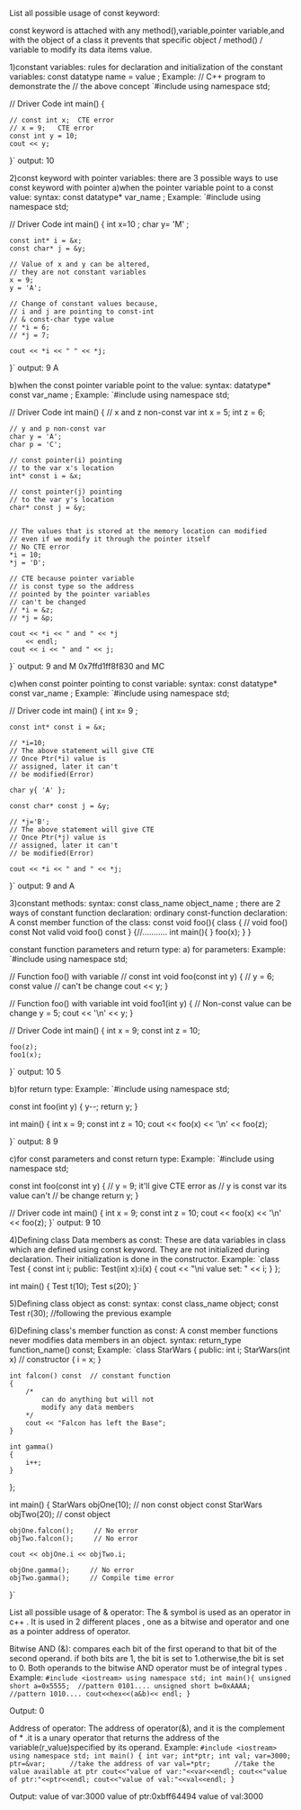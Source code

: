List all possible usage of const keyword:

const keyword is attached with any method(),variable,pointer variable,and with the object of a class it prevents that 
specific object / method() / variable to modify its data items value.

1)constant variables:
rules for declaration and initialization of the constant variables:
const  datatype  name = value ;
Example:
// C++ program to demonstrate the
// the above concept
`#include <iostream>
using namespace std;

// Driver Code
int main()
{

    // const int x;  CTE error
    // x = 9;   CTE error
    const int y = 10;
    cout << y;
}`
output: 10


2)const keyword with pointer variables:
there are 3 possible ways to use  const keyword with pointer
a)when the pointer variable point to a const value:
syntax: const datatype* var_name ;
Example:
`#include <iostream>
using namespace std;

// Driver Code
int main()
{
    int x=10 ;
    char y= 'M' ;

    const int* i = &x;
    const char* j = &y;
 
    // Value of x and y can be altered,
    // they are not constant variables
    x = 9;
    y = 'A';
 
    // Change of constant values because,
    // i and j are pointing to const-int
    // & const-char type value
    // *i = 6;
    // *j = 7;
 
    cout << *i << " " << *j;
}`
output: 9 A


b)when the const pointer variable point to the value:
syntax: datatype* const var_name ;
Example:
`#include <iostream>
using namespace std;

// Driver Code
int main()
{
// x and z non-const var
int x = 5;
int z = 6;

    // y and p non-const var
    char y = 'A';
    char p = 'C';
 
    // const pointer(i) pointing
    // to the var x's location
    int* const i = &x;
 
    // const pointer(j) pointing
    // to the var y's location
    char* const j = &y;
 
 
    // The values that is stored at the memory location can modified
    // even if we modify it through the pointer itself
    // No CTE error
    *i = 10;
    *j = 'D';
 
    // CTE because pointer variable
    // is const type so the address
    // pointed by the pointer variables
    // can't be changed
    // *i = &z;
    // *j = &p;
 
    cout << *i << " and " << *j
        << endl;
    cout << i << " and " << j;

}`
output:
9 and M
0x7ffd1ff8f830 and MC

c)when const pointer pointing to const variable:
syntax: const datatype* const var_name ;
Example:
`#include <iostream>
using namespace std;

// Driver code
int main()
{
int x= 9 ;

    const int* const i = &x;
   
    // *i=10;  
    // The above statement will give CTE
    // Once Ptr(*i) value is
    // assigned, later it can't
    // be modified(Error)
 
    char y{ 'A' };
 
    const char* const j = &y;
   
    // *j='B';
    // The above statement will give CTE
    // Once Ptr(*j) value is
    // assigned, later it can't
    // be modified(Error)
 
    cout << *i << " and " << *j;

}`
output: 9 and A


3)constant methods:
syntax: const  class_name  object_name ;
there are 2 ways of constant function declaration:
ordinary  const-function declaration:                           A const member function of the class:
const void foo(){                                               class {
// void foo()  const Not valid                                   void foo() const
}                                                                {//...........
int main(){                                                         }
foo(x); }                                                           }

constant function parameters and return type:
a) for parameters:
Example:
`#include <iostream>
using namespace std;

// Function foo() with variable
// const int
void foo(const int y)
{
// y = 6; const value
// can't be change
cout << y;
}

// Function foo() with variable int
void foo1(int y)
{
// Non-const value can be change
y = 5;
cout << '\n'
<< y;
}

// Driver Code
int main()
{
int x = 9;
const int z = 10;

    foo(z);
    foo1(x);
}`
output:
10
5


b)for return type:
Example:
`#include <iostream>
using namespace std;

const int foo(int y)
{
y--;
return y;
}

int main()
{
int x = 9;
const int z = 10;
cout << foo(x) << '\n'
<< foo(z);

    
}`
output:
8
9


c)for const parameters and const return type:
Example:
`#include <iostream>
using namespace std;

const int foo(const int y)
{
// y = 9; it'll give CTE error as
// y is const var its value can't
// be change
return y;
}

// Driver code
int main()
{
int x = 9;
const int z = 10;
cout << foo(x) << '\n'
<< foo(z);
}`
output:
9
10

4)Defining class Data members as const:
These are data variables in class which are defined using const keyword. They are not initialized during declaration. 
Their initialization is done in the constructor.
Example:
`class Test
{
const int i;
public:
Test(int x):i(x)
{
cout << "\ni value set: " << i;
}
};

int main()
{
Test t(10);
Test s(20);
}`


5)Defining class object as const:
syntax: const class_name object;
 const Test r(30);                              //following the previous example


6)Defining class's member function as const:
A const member functions never modifies data members in an object.
syntax: return_type function_name() const;
Example:
`class StarWars
{
public:
int i;
StarWars(int x)    // constructor
{
i = x;
}

    int falcon() const  // constant function
    { 
        /* 
            can do anything but will not
            modify any data members
        */
        cout << "Falcon has left the Base";
    }

    int gamma()
    { 
        i++; 
    }
};

int main()
{
StarWars objOne(10);        // non const object
const StarWars objTwo(20);      // const object

    objOne.falcon();     // No error
    objTwo.falcon();     // No error

    cout << objOne.i << objTwo.i;

    objOne.gamma();     // No error
    objTwo.gamma();     // Compile time error
}`

List all possible usage of & operator:
The & symbol is used as an operator in c++ . It is used in 2 different places , one as a bitwise and operator and one as
a pointer address of operator.

Bitwise AND (&):
compares each bit of the first operand to that bit of the second operand. 
if both bits are 1, the bit is set to 1.otherwise,the bit is set to 0.
Both operands to the bitwise AND operator must be of integral types .
Example:
`#include <iostream>
using namespace std;
int main(){
unsigned short a=0x5555;  //pattern 0101....
unsigned short b=0xAAAA;  //pattern 1010....
cout<<hex<<(a&b)<< endl;
}`

Output:   0

Address of operator:
The address of operator(&), and it is the complement of * .it is  a unary operator that returns the address of the 
variable(r_value)specified by its operand.
Example:
`#include <iostream>
using namespace std;
int main()
           { int var;
            int*ptr;
            int val;
            var=3000;
            ptr=&var;      //take the address of var
            val=*ptr;      //take the value available at ptr
           cout<<"value of var:"<<var<<endl;
           cout<<"value of ptr:"<<ptr<<endl;
           cout<<"value of val:"<<val<<endl;
    }`

Output:
value of var:3000
value of ptr:0xbff64494
value of val:3000
